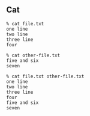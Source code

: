 ## Cat

```
% cat file.txt
one line
two line
three line
four
```

```
% cat other-file.txt
five and six
seven
```

```
% cat file.txt other-file.txt
one line
two line
three line
four
five and six
seven
```
